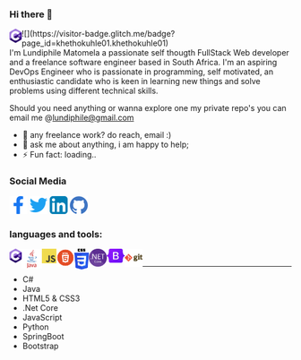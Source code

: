 ### Hi there 👋
<a href="https://www.linkedin.com/in/abhisheknaiidu/">
  <img align="left" alt="Abhishek's LinkedIN" width="22px" src="https://github.com/Khethokuhle01/khethokuhle01/blob/icons/csharp.png" />
</a>
![](https://visitor-badge.glitch.me/badge?page_id=khethokuhle01.khethokuhle01)

<br />
I'm Lundiphile Matomela a passionate self thougth FullStack Web developer and a freelance software engineer based in South Africa.
I'm an aspiring DevOps Engineer who is passionate in programming, self motivated, an enthusiastic candidate who is keen in learning new things and solve problems using different technical skills.

Should you need anything or wanna explore one my private repo's you can email me @lundiphile@gmail.com
- 💼 any freelance work? do reach, email :)
- 💬 ask me about anything, i am happy to help;
- ⚡ Fun fact: loading..

### Social Media
[1]: https://www.facebook.com/profile.php?id=100004553656782
[2]: https://www.twitter.com/Lundie_Matomela
[3]: https://www.linkedin.com/in/lundiphile-matomela-67552a1a3
[4]: https://www.github.com/khethokuhle01

[![facebook](https://github.com/Khethokuhle01/khethokuhle01/blob/icons/facebook.png (Facebook))][1]
[![github](https://github.com/Khethokuhle01/khethokuhle01/blob/icons/twitter.png (Twitter))][2]
[![twitter](https://github.com/Khethokuhle01/khethokuhle01/blob/icons/linkedin.png (LinkeIn))][3]
[![linkedin](https://github.com/Khethokuhle01/khethokuhle01/blob/icons/github.png (GitHub))][4]

### languages and tools:
<a href="https://www.linkedin.com/in/abhisheknaiidu/">
  <img align="left" alt="C-Sharp" width="22px" src="https://github.com/Khethokuhle01/khethokuhle01/blob/icons/Languages/csharp.png" />
</a>
<a href="https://www.linkedin.com/in/abhisheknaiidu/">
  <img align="left" alt="Java" width="36px" src="https://github.com/Khethokuhle01/khethokuhle01/blob/icons/Languages/java.png" />
</a>
<a href="https://www.linkedin.com/in/abhisheknaiidu/">
  <img align="left" alt="JavaScript" width="26px" src="https://github.com/Khethokuhle01/khethokuhle01/blob/icons/Languages/javascript.png" />
</a>
<a href="https://www.linkedin.com/in/abhisheknaiidu/">
  <img align="left" alt="Html" width="32px" src="https://github.com/Khethokuhle01/khethokuhle01/blob/icons/Languages/html.png" />
</a>
<a href="https://www.linkedin.com/in/abhisheknaiidu/">
  <img align="left" alt="CSS" width="26px" src="https://github.com/Khethokuhle01/khethokuhle01/blob/icons/Languages/css.png" />
</a>
<a href="https://www.linkedin.com/in/abhisheknaiidu/">
  <img align="left" alt="DotNet" width="32px" src="https://github.com/Khethokuhle01/khethokuhle01/blob/icons/Languages/dotnet.png" />
</a>
<a href="https://www.linkedin.com/in/abhisheknaiidu/">
  <img align="left" alt="BootsStrap" width="32px" src="https://github.com/Khethokuhle01/khethokuhle01/blob/icons/Languages/bootstrap.jpg" />
</a>
<a href="https://www.linkedin.com/in/abhisheknaiidu/">
  <img align="left" alt="Git" width="32px" src="https://github.com/Khethokuhle01/khethokuhle01/blob/icons/Languages/git.png" />
</a>
<br/>
<hr/>

- C#
- Java
- HTML5 & CSS3
- .Net Core
- JavaScript
- Python
- SpringBoot
- Bootstrap

<!--
**Khethokuhle01/khethokuhle01** is a ✨ _special_ ✨ repository because its `README.md` (this file) appears on your GitHub profile.

Here are some ideas to get you started:

- 🔭 I’m currently working on ...
- 🌱 I’m currently learning ...
- 👯 I’m looking to collaborate on ...
- 🤔 I’m looking for help with ...
- 💬 Ask me about ...
- 📫 How to reach me: ...
- 😄 Pronouns: ...
- ⚡ Fun fact: ...
-->
